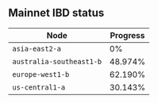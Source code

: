 ## **Mainnet** IBD status


Node | Progress
--- | ---
`asia-east2-a` | 0%
`australia-southeast1-b` | 48.974%
`europe-west1-b` | 62.190%
`us-central1-a` | 30.143%
